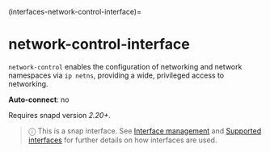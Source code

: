 (interfaces-network-control-interface)=
# network-control-interface

`network-control` enables the configuration of networking and network namespaces via `ip netns`, providing a wide, privileged access to networking.

**Auto-connect**: no

Requires snapd version _2.20+_.

> ⓘ  This is a snap interface. See [Interface management](/) and [Supported interfaces](/interfaces/index) for further details on how interfaces are used.

